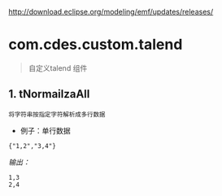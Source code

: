  http://download.eclipse.org/modeling/emf/updates/releases/
 # com.cdes.custom.talend
> 自定义talend 组件
## 1. tNormailzaAll


```
将字符串按指定字符解析成多行数据
```



- 例子：单行数据

```
{"1,2","3,4"}
```

*输出：*

```
1,3  
2,4
```


